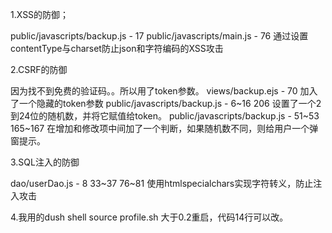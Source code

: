 1.XSS的防御；

public/javascripts/backup.js - 17 
public/javascripts/main.js - 76 
通过设置contentType与charset防止json和字符编码的XSS攻击

2.CSRF的防御

因为找不到免费的验证码。。所以用了token参数。
views/backup.ejs - 70
加入了一个隐藏的token参数
public/javascripts/backup.js - 6~16 206
设置了一个2到24位的随机数，并将它赋值给token。
public/javascripts/backup.js - 51~53 165~167 
在增加和修改项中间加了一个判断，如果随机数不同，则给用户一个弹窗提示。

3.SQL注入的防御

dao/userDao.js - 8 33~37 76~81 
使用htmlspecialchars实现字符转义，防止注入攻击

4.我用的dush shell
source profile.sh
大于0.2重启，代码14行可以改。